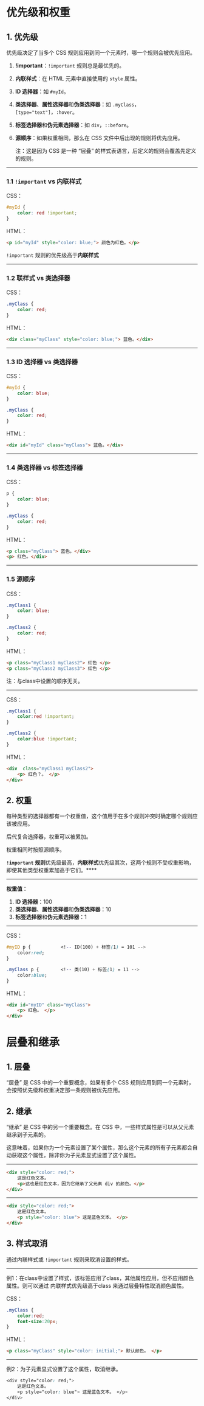 # 优先级和权重

## 1. 优先级

优先级决定了当多个 CSS 规则应用到同一个元素时，哪一个规则会被优先应用。

1. **!important**：`!important` 规则总是最优先的。

2. **内联样式**：在 HTML 元素中直接使用的 `style` 属性。

3. **ID 选择器**：如 `#myId`。

4. **类选择器**、**属性选择器**和**伪类选择器**：如 `.myClass`，`[type="text"]`，`:hover`。

5. **标签选择器**和**伪元素选择器**：如 `div`，`::before`。

6. **源顺序**：如果权重相同，那么在 CSS 文件中后出现的规则将优先应用。

    注：这是因为 CSS 是一种 “层叠” 的样式表语言，后定义的规则会覆盖先定义的规则。

---

### 1.1 `!important` vs 内联样式

CSS：

```css
#myId {
    color: red !important;
}
```



HTML：

```html
<p id="myId" style="color: blue;"> 颜色为红色。</p>
```

`!important` 规则的优先级高于**内联样式**

---

### 1.2 联样式 vs 类选择器

CSS：

```css
.myClass {
    color: red;
}
```



HTML：

```html
<div class="myClass" style="color: blue;"> 蓝色。</div>
```

---

### 1.3 ID 选择器 vs 类选择器

CSS：

```css
#myId {
    color: blue;
}

.myClass {
    color: red;
}
```



HTML：

```html
<div id="myId" class="myClass"> 蓝色。</div>
```

---

### 1.4 类选择器 vs 标签选择器

CSS：

```css
p {
    color: blue;
}

.myClass {
    color: red;
}
```



HTML：

```html
<p class="myClass"> 蓝色。</div>
<p> 红色。</div>
```

---

### 1.5 源顺序

CSS：

```css
.myClass1 {
    color: blue;
}

.myClass2 {
    color: red;
}
```



HTML：

```html
<p class="myClass1 myClass2"> 红色 </p>
<p class="myClass2 myClass3"> 红色 </p>
```

注：与class中设置的顺序无关。

---

CSS：

```css
.myClass1 {
	color:red !important;
}

.myClass2 {
	color:blue !important;
}
```



HTML：

```html
<div  class="myClass1 myClass2">
	<p> 红色？。 </p>
</div>
```





## 2. 权重

每种类型的选择器都有一个权重值，这个值用于在多个规则冲突时确定哪个规则应该被应用。

后代复合选择器，权重可以被累加。

权重相同时按照源顺序。



**`!important` 规则**优先级最高，**内联样式**优先级其次，这两个规则不受权重影响，即使其他类型权重累加高于它们。****

---

**权重值**：

1. **ID 选择器**：100
2. **类选择器**、**属性选择器**和**伪类选择器**：10
3. **标签选择器**和**伪元素选择器**：1

---



CSS：

```css
#myID p {			<!-- ID(100) + 标签(1) = 101 -->
	color:red;
}

.myClass p {		<!-- 类(10) + 标签(1) = 11 -->
	color:blue;
}
```



HTML：

```HTML
<div id="myID" class="myClass">
	<p> 红色。 </p>
</div>
```



# 层叠和继承

## 1. 层叠

“层叠” 是 CSS 中的一个重要概念，如果有多个 CSS 规则应用到同一个元素时，会按照优先级和权重决定那一条规则被优先应用。



## 2. 继承

“继承” 是 CSS 中的另一个重要概念。在 CSS 中，一些样式属性是可以从父元素继承到子元素的。

这意味着，如果你为一个元素设置了某个属性，那么这个元素的所有子元素都会自动获取这个属性，除非你为子元素显式设置了这个属性。

---

```HTML
<div style="color: red;">
    这是红色文本。
    <p>这也是红色文本，因为它继承了父元素 div 的颜色。</p>
</div>
```

---

```HTML
<div style="color: red;">
    这是红色文本。
    <p style="color: blue"> 这是蓝色文本。 </p>
</div>
```



## 3. 样式取消

通过内联样式或 `!important` 规则来取消设置的样式。

---

例1：在class中设置了样式，该标签应用了class，其他属性应用，但不应用颜色属性。则可以通过 内联样式优先级高于class 来通过层叠特性取消颜色属性。

CSS：

```css
.myClass {
    color:red;
    font-size:20px;
}
```



HTML：

```HTML
<p class="myClass" style="color: initial;"> 默认颜色。 </p>
```

---

例2：为子元素显式设置了这个属性，取消继承。

```css
<div style="color: red;">
    这是红色文本。
    <p style="color: blue"> 这是蓝色文本。 </p>
</div>
```

